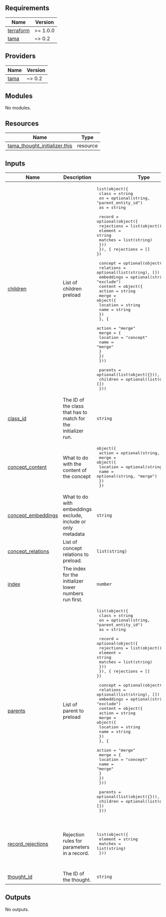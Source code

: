 <!-- BEGIN_TF_DOCS -->
## Requirements

| Name | Version |
|------|---------|
| <a name="requirement_terraform"></a> [terraform](#requirement\_terraform) | >= 1.0.0 |
| <a name="requirement_tama"></a> [tama](#requirement\_tama) | ~> 0.2 |

## Providers

| Name | Version |
|------|---------|
| <a name="provider_tama"></a> [tama](#provider\_tama) | ~> 0.2 |

## Modules

No modules.

## Resources

| Name | Type |
|------|------|
| [tama_thought_initializer.this](https://registry.terraform.io/providers/upmaru/tama/latest/docs/resources/thought_initializer) | resource |

## Inputs

| Name | Description | Type | Default | Required |
|------|-------------|------|---------|:--------:|
| <a name="input_children"></a> [children](#input\_children) | List of children preload | <pre>list(object({<br>    class = string<br>    on    = optional(string, "parent_entity_id")<br>    as    = string<br><br>    record = optional(object({<br>      rejections = list(object({<br>        element = string<br>        matches = list(string)<br>      }))<br>    }), { rejections = [] })<br><br>    concept = optional(object({<br>      relations  = optional(list(string), [])<br>      embeddings = optional(string, "exclude")<br>      content = object({<br>        action = string<br>        merge = object({<br>          location = string<br>          name     = string<br>        })<br>        }, {<br>        action = "merge"<br>        merge = {<br>          location = "concept"<br>          name     = "merge"<br>        }<br>      })<br>    }))<br><br>    parents  = optional(list(object({})), [])<br>    children = optional(list(object({})), [])<br>  }))</pre> | `[]` | no |
| <a name="input_class_id"></a> [class\_id](#input\_class\_id) | The ID of the class that has to match for the initializer run. | `string` | n/a | yes |
| <a name="input_concept_content"></a> [concept\_content](#input\_concept\_content) | What to do with the content of the concept | <pre>object({<br>    action = optional(string, "merge")<br>    merge = object({<br>      location = optional(string, "concept")<br>      name     = optional(string, "merge")<br>    })<br>  })</pre> | <pre>{<br>  "action": "merge",<br>  "merge": {<br>    "location": "concept",<br>    "name": "merge"<br>  }<br>}</pre> | no |
| <a name="input_concept_embeddings"></a> [concept\_embeddings](#input\_concept\_embeddings) | What to do with embeddings exclude, include or only metadata | `string` | `"exclude"` | no |
| <a name="input_concept_relations"></a> [concept\_relations](#input\_concept\_relations) | List of concept relations to preload. | `list(string)` | `[]` | no |
| <a name="input_index"></a> [index](#input\_index) | The index for the initializer lower numbers run first. | `number` | n/a | yes |
| <a name="input_parents"></a> [parents](#input\_parents) | List of parent to preload | <pre>list(object({<br>    class = string<br>    on    = optional(string, "parent_entity_id")<br>    as    = string<br><br>    record = optional(object({<br>      rejections = list(object({<br>        element = string<br>        matches = list(string)<br>      }))<br>    }), { rejections = [] })<br><br>    concept = optional(object({<br>      relations  = optional(list(string), [])<br>      embeddings = optional(string, "exclude")<br>      content = object({<br>        action = string<br>        merge = object({<br>          location = string<br>          name     = string<br>        })<br>        }, {<br>        action = "merge"<br>        merge = {<br>          location = "concept"<br>          name     = "merge"<br>        }<br>      })<br>    }))<br><br>    parents  = optional(list(object({})), [])<br>    children = optional(list(object({})), [])<br>  }))</pre> | `[]` | no |
| <a name="input_record_rejections"></a> [record\_rejections](#input\_record\_rejections) | Rejection rules for parameters in a record. | <pre>list(object({<br>    element = string<br>    matches = list(string)<br>  }))</pre> | <pre>[<br>  {<br>    "element": "value",<br>    "matches": [<br>      ""<br>    ]<br>  }<br>]</pre> | no |
| <a name="input_thought_id"></a> [thought\_id](#input\_thought\_id) | The ID of the thought. | `string` | n/a | yes |

## Outputs

No outputs.
<!-- END_TF_DOCS -->